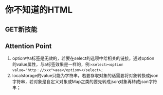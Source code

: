 # 你不知道的HTML
## GET新技能
	
## Attention Point
1. option中a标签是无效的，若要在select的选项中给相关的链接，通过option的value属性，与a标签效果是一样的，例:`<select><option value="http：//xxx">aaa</option></select>;`
2. localstorage的value只能为字符串，若要存取对象的话需要将对象转换成json字符串，若对象是自定义对象或Map之类的要先转成json对象再转成json字符串；